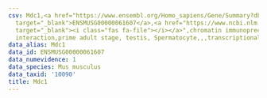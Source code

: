 ```yaml
---
csv: Mdc1,<a href="https://www.ensembl.org/Homo_sapiens/Gene/Summary?db=core;g=ENSMUSG00000061607"
  target="_blank">ENSMUSG00000061607</a>,<a href="https://www.ncbi.nlm.nih.gov/pubmed/25450459"
  target="_blank"><i class="fas fa-file"></i></a>",chromatin immunoprecipitation assay,direct
  interaction,prime adult stage, testis, Spermatocyte,,,transcriptional regulation,
data_alias: Mdc1
data_id: ENSMUSG00000061607
data_numevidence: 1
data_species: Mus musculus
data_taxid: '10090'
title: Mdc1
---
```

